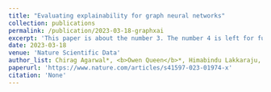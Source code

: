 ```yaml
---
title: "Evaluating explainability for graph neural networks"
collection: publications
permalink: /publication/2023-03-18-graphxai
excerpt: 'This paper is about the number 3. The number 4 is left for future work.'
date: 2023-03-18
venue: 'Nature Scientific Data'
author_list: Chirag Agarwal*, <b>Owen Queen</b>*, Himabindu Lakkaraju, Marinka Zitnik 
paperurl: 'https://www.nature.com/articles/s41597-023-01974-x'
citation: 'None'
---
```

